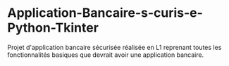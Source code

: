 # Application-Bancaire-s-curis-e-Python-Tkinter
Projet d'application bancaire sécurisée réalisée en L1 reprenant toutes les fonctionnalités basiques que devrait avoir une application bancaire.
